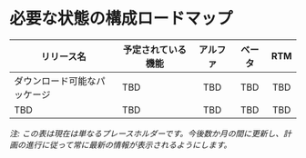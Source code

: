 # <a name="desired-state-configuration-roadmap"></a>必要な状態の構成ロードマップ

| リリース名 | 予定されている機能 | アルファ | ベータ | RTM |
| ---- | -------- | :-------: | :-------:| :-----: |
| ダウンロード可能なパッケージ | TBD | TBD | TBD | TBD |
| TBD | TBD | TBD | TBD | TBD |

*注: この表は現在は単なるプレースホルダーです。今後数か月の間に更新し、計画の進行に従って常に最新の情報が表示されるようにします。* 